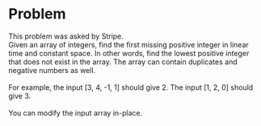 # Problem

This problem was asked by Stripe.<br/>
Given an array of integers, find the first missing positive integer in linear time and constant space. In other words, find the lowest positive integer that does not exist in the array. The array can contain duplicates and negative numbers as well.<br/><br/>
For example, the input [3, 4, -1, 1] should give 2. The input [1, 2, 0] should give 3.<br/><br/>
You can modify the input array in-place.